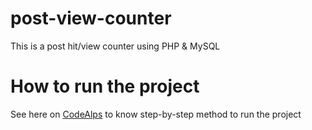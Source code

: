 # post-view-counter
This is a post hit/view counter using PHP &amp; MySQL
# How to run the project
See here on [CodeAlps](https://codealps.com/post.php?url=make-a-view-counter-or-hit-counter-in-php-mysql-with-source-code) to know step-by-step method to run the project
